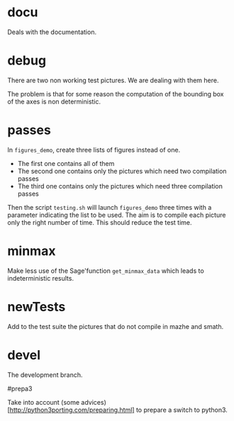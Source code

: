 # docu

Deals with the documentation.

# debug

There are two non working test pictures. We are dealing with them here.

The problem is that for some reason the computation of the bounding box of the axes
is non deterministic.

# passes

In `figures_demo`, create three lists of figures instead of one.

- The first one contains all of them
- The second one contains only the pictures which need two compilation passes
- The third one contains only the pictures which need three compilation passes

Then the script `testing.sh` will launch `figures_demo` three times with 
a parameter indicating the list to be used.
The aim is to compile each picture only the right number of time. This should reduce the 
test time.

# minmax

Make less use of the Sage'function `get_minmax_data` which leads to indeterministic results.

# newTests

Add to the test suite the pictures that do not compile in mazhe and smath.

# devel

The development branch.

#prepa3

Take into account (some advices)[http://python3porting.com/preparing.html] to prepare a switch to python3.
